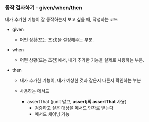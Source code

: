 ### 동작 검사하기  - given/when/then

내가 추가한 기능이 잘 동작하는지 보고 싶을 때, 작성하는 코드

- given

  - 어떤 상황(또는 조건)을 설정해주는 부분.

- when

  - 어떤 상황(또는 조건)에서, 내가 추가한 기능을 실제로 사용하는 부분. 

- then

  - 내가 추가한 기능이, 내가 예상한 것과 같은지 다른지 확인하는 부분

  

  - 사용하는 메서드
    - assertThat (junit 말고, **assertj의 assertThat** 사용)
      - 검증하고 싶은 대상을 메서드 인자로 받는다
      - 메서드 체이닝 가능



